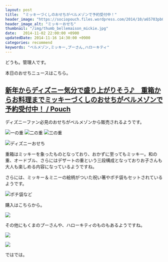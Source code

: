 ```yaml
---
layout: post
title:  "ミッキーづくしのおせちがベルメゾンで予約受付中！"
header_image: "https://sociopouch.files.wordpress.com/2014/10/a65703pb01_8871401.jpg?w=580"
header_image_alt: "ミッキーおせち"
thumbnail: "/img/thumb_bellemaison_mickie.jpg"
date:   2014-11-02 22:00:00 +0900
updatedDate: 2014-11-16 14:30:00 +0900
categories: recommend
keywords: "ベルメゾン,ミッキー,プーさん,ハローキティ"
---
```


どうも。管理人です。

本日のおせちニュースはこちら。

<!-- more -->

## [新年からディズニー気分で盛り上がりそう♪　重箱からお料理までミッキーづくしのおせちがベルメゾンで予約受付中！ / Pouch](http://youpouch.com/2014/10/30/234708/)

ディズニーファン必見のおせちがベルメゾンから販売されるようです。

![一の重](http://img2.bellemaison.jp/product/pic_b/887201401/A65703pb04_8871401.jpg)
![二の重](http://img2.bellemaison.jp/product/pic_b/887201401/A65703pb05_8871401.jpg)
![三の重](http://img2.bellemaison.jp/product/pic_b/887201401/A65703pb06_8871401.jpg)

![ディズニーおせち](http://monthly.bellemaison.jp/reg/ddc/osechi/osechi_index_images/main_img.gif)

重箱はミッキーを象ったものとなっており、おかずに至ってもミッキー。和の重、オードブル、さらにはデザートの重という三段構成となっておりお子さんも大人も楽しめる内容になっているようですね。

さらには、ミッキー＆ミニーの絵柄がついた祝い箸やポチ袋もセットされているようです。

![ポチ袋など](http://img2.bellemaison.jp/product/pic_b/887201401/A65703pb03_8871401.jpg)

購入はこちらから。

<a href="http://click.linksynergy.com/link?id=SAjDbX6FeWE&offerid=47523.10657032&type=15&murl=http%3A%2F%2Fwww.bellemaison.jp%2F100%2Fpr%2F325201413%2FA65703%2F" target="_blank"><img border=0 src="http://www2.bellemaison.jp/product/pic_m/325201413/A65703pm01_3251413.jpg"></a><img border="0" width="1" height="1" src="http://ad.linksynergy.com/fs-bin/show?id=SAjDbX6FeWE&bids=47523.10657032&type=15&subid=0">

その他にもくまのプーさんや、ハローキティのものもあるようですね。

<a href="http://click.linksynergy.com/link?id=SAjDbX6FeWE&offerid=47523.10666472&type=15&murl=http%3A%2F%2Fwww.bellemaison.jp%2F100%2Fpr%2F887201404%2FA66647%2F" target="_blank"><img border=0 src="http://www2.bellemaison.jp/product/pic_m/887201404/A66647pm01_8871404.jpg"></a><img border="0" width="1" height="1" src="http://ad.linksynergy.com/fs-bin/show?id=SAjDbX6FeWE&bids=47523.10666472&type=15&subid=0">

<a href="http://click.linksynergy.com/link?id=SAjDbX6FeWE&offerid=47523.10666542&type=15&murl=http%3A%2F%2Fwww.bellemaison.jp%2F100%2Fpr%2F864201401%2FA66654%2F" target="_blank"><img border=0 src="http://www2.bellemaison.jp/product/pic_m/864201401/A66654pm01_8641401.jpg"></a><img border="0" width="1" height="1" src="http://ad.linksynergy.com/fs-bin/show?id=SAjDbX6FeWE&bids=47523.10666542&type=15&subid=0">

ではでは。